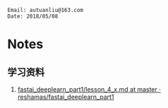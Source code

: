 ```
Email: autuanliu@163.com
Date: 2018/05/08
```
# Notes

## 学习资料
1. [fastai_deeplearn_part1/lesson_4_x.md at master · reshamas/fastai_deeplearn_part1](https://github.com/reshamas/fastai_deeplearn_part1/blob/master/courses/dl1/lesson_4_x.md)